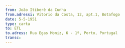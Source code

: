```yaml
---
from: João Itiberê da Cunha
from.adressi: Vitorio da Costa, 12, apt.1, Botafogo
date: 5-5-1951
type: carta
to: ETL
to.adress: Rua Egas Moniz, 6 - 1º, Porto, Portugal
transc:
---
```

